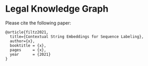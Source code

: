 # Legal Knowledge Graph

Please cite the following paper:
```
@article{filtz2021,
  title={Contextual String Embeddings for Sequence Labeling},
  author={x},
  booktitle = {x},
  pages     = {x},
  year      = {2021}
}
```
